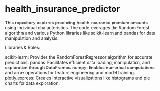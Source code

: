 # health_insurance_predictor

This repository explores predicting health insurance premium amounts using individual characteristics. The code leverages the Random Forest algorithm and various Python libraries like scikit-learn and pandas for data manipulation and analysis.

Libraries & Roles:

scikit-learn: Provides the RandomForestRegressor algorithm for accurate predictions.
pandas: Facilitates efficient data loading, manipulation, and exploration through DataFrames.
numpy: Enables numerical computations and array operations for feature engineering and model training.
plotly.express: Creates interactive visualizations like histograms and pie charts for data exploration.

